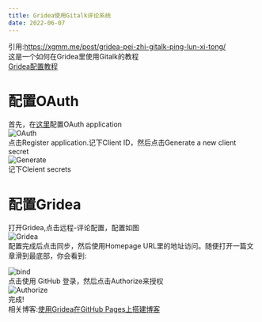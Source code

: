 ```yaml
---
title: Gridea使用Gitalk评论系统
date: 2022-06-07
---
```


引用:https://xgmm.me/post/gridea-pei-zhi-gitalk-ping-lun-xi-tong/  
这是一个如何在Gridea里使用Gitalk的教程  
[Gridea配置教程](https://gridea.dev/gridea-start/)
# 配置OAuth
首先，在[这里](https://github.com/settings/applications/new)配置OAuth application  
![OAuth](/gridea-gitalk/OAuth.png)  
点击Register application.记下Client ID，然后点击Generate a new client secret  
![Generate](/gridea-gitalk/Generate.png)  
记下Cleient secrets
# 配置Gridea
打开Gridea,点击远程-评论配置，配置如图  
![Gridea](/gridea-gitalk/Gridea.png)  
配置完成后点击同步，然后使用Homepage URL里的地址访问。随便打开一篇文章滑到最底部，你会看到:

![bind](/gridea-gitalk/bind.png)  
点击使用 GitHub 登录，然后点击Authorize来授权  
![Authorize](/gridea-gitalk/Authorize.png)  
完成!  
相关博客:[使用Gridea在GitHub Pages上搭建博客](/Gridea-on-GitHub-Pages)